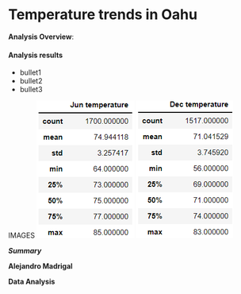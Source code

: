# Temperature trends in Oahu

**Analysis Overview**: 


#### Analysis results
- bullet1
- bullet2
- bullet3

IMAGES
![June](https://github.com/alosmad/surfs_up/blob/c1999bd5c4d1db3714e05841b4fee7dfcec51362/June.png)
![December](https://github.com/alosmad/surfs_up/blob/e85949b6961789bd52d827c58e5d8fb7e19cf812/December.png)

***Summary***

**Alejandro Madrigal**

**Data Analysis**
